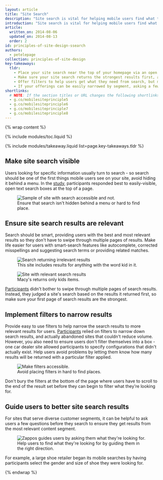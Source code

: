 ```yaml
---
layout: article
title: "Site Search"
description: "Site search is vital for helping mobile users find what they're looking for in a hurry."
introduction: "Site search is vital for helping mobile users find what they're looking for in a hurry."
article:
  written_on: 2014-08-06
  updated_on: 2014-08-13
  order: 2
id: principles-of-site-design-ssearch
authors:
  - petelepage
collection: principles-of-site-design
key-takeaways:
  tldr:   
    - Place your site search near the top of your homepage via an open text field.  
    - Make sure your site search returns the strongest results first, and implement smart-search features like autocomplete and spelling corrections.  
    - Offer filters to help users get what they need from search, but make sure users can't filter a search to return zero results.   
    - If your offerings can be easily narrowed by segment, asking a few questions upfront helps ensure visitors see relevant results.
shortlinks: 
  # NOTE: If the section titles or URL changes the following shortlinks must be updated
  - g.co/mobilesiteprinciple5
  - g.co/mobilesiteprinciple6
  - g.co/mobilesiteprinciple7
  - g.co/mobilesiteprinciple8
---
```


{% wrap content %}

{% include modules/toc.liquid %}

{% include modules/takeaway.liquid list=page.key-takeaways.tldr %}

## Make site search visible

Users looking for specific information usually turn to search - so search should 
be one of the first things mobile users see on your site, avoid hiding it behind 
a menu. In the [study](/web/fundamentals/principles/research-study.html), 
participants responded best to easily-visible, open text search boxes at the 
top of a page.

<figure>
  <img src="images/ss-search.jpg" srcset="images/ss-search.jpg 1x, images/ss-search-2x.jpg 2x" alt="Sample of site with search accessible and not.">
  <figcaption>Ensure that search isn't hidden behind a menu or hard to find place.</figcaption>
</figure>

## Ensure site search results are relevant

Search should be smart, providing users with the best and most relevant results 
so they don't have to swipe through multiple pages of results. Make life easier 
for users with smart-search features like autocomplete, corrected misspellings 
and suggesting search terms or providing related matches.

<div class="clear g-wide--pull-1">
  <div class="g--half">
    <figure class="fluid">
      <img src="images/ss-relevant-bad.png" srcset="images/ss-relevant-bad.png 1x, images/ss-relevant-bad-2x.png 2x" alt="Search returning irrelevant results">
      <figcaption>This site includes results for anything with the word kid in it.</figcaption>
    </figure>
  </div>
  <div class="g--half g--last">
    <figure class="fluid">
      <img src="images/ss-relevant-good.png" srcset="images/ss-relevant-good.png 1x, images/ss-relevant-good-2x.png 2x" alt="Site with relevant search results">
      <figcaption>Macy's returns only kids items.</figcaption>
      </figure>
  </div>
</div>

[Participants](/web/fundamentals/principles/research-study.html) didn't 
bother to swipe through multiple pages of search results. Instead, they 
judged a site's search based on the results it returned first, so make sure 
your first page of search results are the strongest. 

## Implement filters to narrow results

Provide easy to use filters to help narrow the search results to more relevant 
results for users.  [Participants](/web/fundamentals/principles/research-study.html) 
relied on filters to narrow down search results, and actually abandoned sites 
that couldn't reduce volume. However, you also need to ensure users don't 
filter themselves into a box - one car dealer site allowed participants to 
specify configurations that didn't actually exist. Help users avoid problems 
by letting them know how many results will be returned with a particular 
filter applied.

<figure>
  <img src="images/ss-filters.jpg" srcset="images/ss-filters.jpg 1x, images/ss-filters-2x.jpg 2x" alt="Make filters accessible.">
  <figcaption>Avoid placing filters in hard to find places.</figcaption>
</figure>

Don't bury the filters at the bottom of the page where users have to scroll to 
the end of the result set before they can begin to filter what they're looking 
for.

## Guide users to better site search results

For sites that serve diverse customer segments, it can be helpful to ask users a 
few questions before they search to ensure they get results from the most 
relevant content segment. 

<figure>
  <img src="images/ss-guide-good.png" srcset="images/ss-guide-good.png 1x, images/ss-guide-good-2x.png 2x" alt="Zappos guides users by asking them what they're looking for.">
  <figcaption>Help users to find what they're looking for by guiding them in the right direction.</figcaption>
</figure>

For example, a large shoe retailer began its mobile searches by having 
participants select the gender and size of shoe they were looking for.

{% endwrap %}

